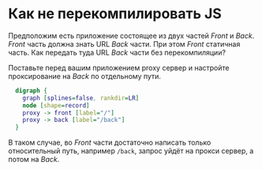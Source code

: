 # Как не перекомпилировать JS

Предположим есть приложение состоящее из двух частей *Front* и *Back*.
*Front* часть должна знать URL *Back* части. При этом *Front* статичная часть.
Как передать туда URL *Back* части без перекомпиляции?

Поставьте перед вашим приложением proxy сервер и настройте проксирование на *Back* по отдельному пути.

```dot
  digraph {
    graph [splines=false, rankdir=LR]
    node [shape=record]
    proxy -> front [label="/"]
    proxy -> back [label="/back"]
  }
```

В таком случае, во *Front* части достаточно написать только относительный путь, например `/back`,
запрос уйдёт на прокси сервер, а потом на *Back*.
